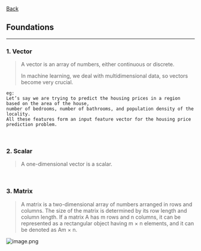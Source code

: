 [Back](README.md)

## Foundations

<hr>

### 1. Vector
>A vector is an array of numbers, either continuous or discrete.
>
>In machine learning, we deal with multidimensional data, so vectors become very 
crucial.

```
eg:
Let’s say we are trying to predict the housing prices in a region based on the area of the house, 
number of bedrooms, number of bathrooms, and population density of the locality. 
All these features form an input feature vector for the housing price prediction problem.
```

&nbsp;

### 2. Scalar

>A one-dimensional vector is a scalar.

&nbsp;

### 3. Matrix

>A matrix is a two-dimensional array of numbers arranged in rows and columns. The size 
of the matrix is determined by its row length and column length. If a matrix A has m rows and n columns, it can be represented as a rectangular object having m × n elements, and it can be denoted as Am × n.

![image.png](https://upload-images.jianshu.io/upload_images/12347236-b30a2fe161e01117.png?imageMogr2/auto-orient/strip%7CimageView2/2/w/1240)

